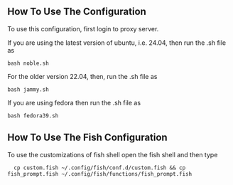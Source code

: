 ## How To Use The Configuration

To use this configuration, first login to proxy server.

If you are using the latest version of ubuntu, i.e. 24.04, then run the .sh file as 
```
bash noble.sh
```
For the older version 22.04, then, run the .sh file as
```
bash jammy.sh
```


If you are using fedora then run the .sh file as 
```
bash fedora39.sh
```
## How To Use The Fish Configuration

To use the customizations of fish shell open the fish shell and then type

```
  cp custom.fish ~/.config/fish/conf.d/custom.fish && cp fish_prompt.fish ~/.config/fish/functions/fish_prompt.fish
```

<!---
psbanerjee/psbanerjee is a ✨ special ✨ repository because its `README.md` (this file) appears on your GitHub profile.
You can click the Preview link to take a look at your changes.
--->
